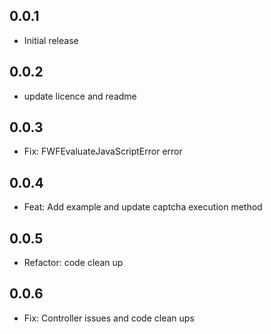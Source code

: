 ## 0.0.1

* Initial release

## 0.0.2
* update licence and readme

## 0.0.3
* Fix: FWFEvaluateJavaScriptError error

## 0.0.4
* Feat: Add example and update captcha execution method

## 0.0.5
* Refactor: code clean up

## 0.0.6
* Fix: Controller issues and code clean ups
